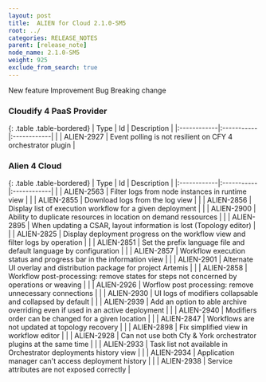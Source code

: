 ```yaml
---
layout: post
title:  ALIEN for Cloud 2.1.0-SM5
root: ../
categories: RELEASE_NOTES
parent: [release_note]
node_name: 2.1.0-SM5
weight: 925
exclude_from_search: true
---
```





<i class="fa fa-plus text-success"></i> New feature <i class="fa fa-level-up text-primary"></i> Improvement  <i class="fa fa-bug text-danger"></i> Bug <i class="fa fa-exclamation-triangle text-warning"></i> Breaking change


### Cloudify 4 PaaS Provider



  {: .table .table-bordered}
  | Type        | Id         | Description |
  |:------------|:-----------|:------------|
        |  <i class="fa fa-bug text-danger"></i> | ALIEN-2927 | Event polling is not resilient on CFY 4 orchestrator plugin  |



### Alien 4 Cloud



  {: .table .table-bordered}
  | Type        | Id         | Description |
  |:------------|:-----------|:------------|
  |  <i class="fa fa-plus text-success"></i> | ALIEN-2563 | Filter logs from node instances in runtime view  |
  |  <i class="fa fa-plus text-success"></i> | ALIEN-2855 | Download logs from the log view  |
  |  <i class="fa fa-plus text-success"></i> | ALIEN-2856 | Display list of execution workflow for a given deployment  |
    |  <i class="fa fa-level-up text-primary"></i> | ALIEN-2900 | Ability to duplicate resources in location on demand ressources  |
    |  <i class="fa fa-bug text-danger"></i> | ALIEN-2895 | When updating a CSAR, layout information is lost (Topology editor)  |  
    |  <i class="fa fa-plus text-success"></i> | ALIEN-2825 | Display deployment progress on the workflow view and filter logs by operation  |
    |  <i class="fa fa-plus text-success"></i> | ALIEN-2851 | Set the prefix language file and default language by configuration  |
    |  <i class="fa fa-plus text-success"></i> | ALIEN-2857 | Workflow execution status and progress bar in the information view  |
    |  <i class="fa fa-plus text-success"></i> | ALIEN-2901 | Alternate UI overlay and distribution package for project Artemis  |
      |  <i class="fa fa-level-up text-primary"></i> | ALIEN-2858 | Workflow post-processing: remove states for steps not concerned by operations or weaving  |
    |  <i class="fa fa-level-up text-primary"></i> | ALIEN-2926 | Worflow post processing: remove unnecessary connections  |
    |  <i class="fa fa-level-up text-primary"></i> | ALIEN-2930 | UI logs of modifiers collapsable and collapsed by default  |
    |  <i class="fa fa-level-up text-primary"></i> | ALIEN-2939 | Add an option to able archive overriding even if used in an active deployment  |
    |  <i class="fa fa-level-up text-primary"></i> | ALIEN-2940 | Modifiers order can be changed for a given location  |
      |  <i class="fa fa-bug text-danger"></i> | ALIEN-2847 | Workflows are not updated at topology recovery  |
    |  <i class="fa fa-bug text-danger"></i> | ALIEN-2898 | Fix simplified view in workflow editor  |
    |  <i class="fa fa-bug text-danger"></i> | ALIEN-2928 | Can not use both Cfy & York orchestrator plugins at the same time  |
    |  <i class="fa fa-bug text-danger"></i> | ALIEN-2933 | Task list not available in Orchestrator deployments history view  |
    |  <i class="fa fa-bug text-danger"></i> | ALIEN-2934 | Application manager can't access deployment history  |
    |  <i class="fa fa-bug text-danger"></i> | ALIEN-2938 | Service attributes are not exposed correctly  |
